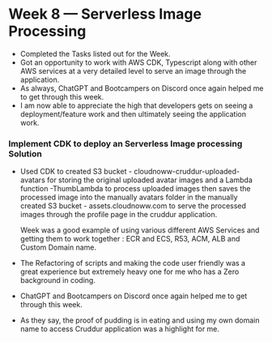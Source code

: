 # Week 8 — Serverless Image Processing

 - Completed the Tasks listed out for the Week. 
 - Got an opportunity to work with AWS CDK, Typescript along with other AWS services at a very detailed level to serve an image through the application. 
 - As always, ChatGPT and Bootcampers on Discord once again helped me to get through this week.
 - I am now able to appreciate the high that developers gets on seeing a deployment/feature work and then ultimately seeing the application work.


 ### Implement CDK to deploy an Serverless Image processing Solution
 
 - Used CDK to created S3 bucket - cloudnoww-cruddur-uploaded-avatars for storing the original uploaded avatar images and a Lambda function -ThumbLambda to process
   uploaded images then saves the processed image into the manually avatars folder in the manually created S3 bucket - assets.cloudnoww.com to serve the processed 
   images through the profile page in the cruddur application. 
   
   Week was a good example of using various different AWS Services and getting them to work together : ECR and ECS, R53, ACM, ALB and Custom Domain name.
 - The Refactoring of scripts and making the code user friendly was a great experience but extremely heavy one for me who has a Zero background in coding. 
 - ChatGPT and Bootcampers on Discord once again helped me to get through this week.
 - As they say, the proof of pudding is in eating and using my own domain name to access Cruddur application was a highlight for me. 
